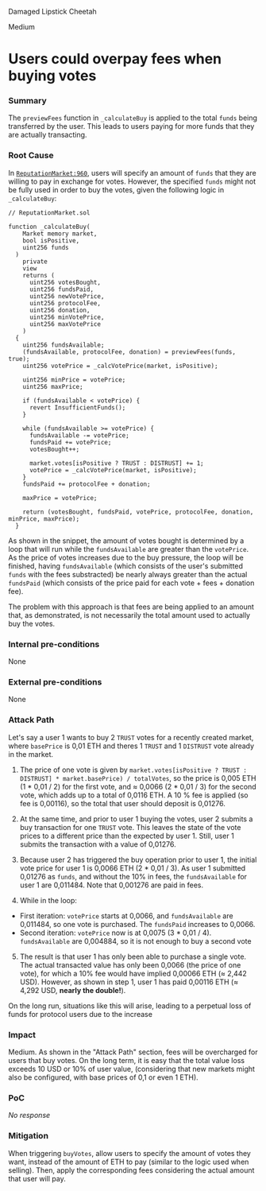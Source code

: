 Damaged Lipstick Cheetah

Medium

# Users could overpay fees when buying votes

### Summary

The `previewFees` function in `_calculateBuy` is applied to the total `funds` being transferred by the user. This leads to users paying for more funds that they are actually transacting.

### Root Cause

In [`ReputationMarket:960`](https://github.com/sherlock-audit/2024-11-ethos-network-ii/blob/main/ethos/packages/contracts/contracts/ReputationMarket.sol#L960), users will specify an amount of `funds` that they are willing to pay in exchange for votes. However, the specified `funds` might not be fully used in order to buy the votes, given the following logic in `_calculateBuy`:

```solidity
// ReputationMarket.sol

function _calculateBuy(
    Market memory market,
    bool isPositive,
    uint256 funds
  )
    private
    view
    returns (
      uint256 votesBought,
      uint256 fundsPaid,
      uint256 newVotePrice,
      uint256 protocolFee,
      uint256 donation,
      uint256 minVotePrice,
      uint256 maxVotePrice
    )
  {
    uint256 fundsAvailable;
    (fundsAvailable, protocolFee, donation) = previewFees(funds, true); 
    uint256 votePrice = _calcVotePrice(market, isPositive);

    uint256 minPrice = votePrice;
    uint256 maxPrice;

    if (fundsAvailable < votePrice) {
      revert InsufficientFunds();
    }

    while (fundsAvailable >= votePrice) {
      fundsAvailable -= votePrice;
      fundsPaid += votePrice;
      votesBought++;

      market.votes[isPositive ? TRUST : DISTRUST] += 1;
      votePrice = _calcVotePrice(market, isPositive);
    }
    fundsPaid += protocolFee + donation;

    maxPrice = votePrice;

    return (votesBought, fundsPaid, votePrice, protocolFee, donation, minPrice, maxPrice);
  }

```

As shown in the snippet, the amount of votes bought is determined by a loop that will run while the `fundsAvailable` are greater than the `votePrice`. As the price of votes increases due to the buy pressure, the loop will be finished, having `fundsAvailable` (which consists of the user's submitted `funds` with the fees substracted) be nearly always greater than the actual `fundsPaid` (which consists of the price paid for each vote + fees + donation fee).

The problem with this approach is that fees are being applied to an amount that, as demonstrated, is not necessarily the total amount used to actually buy the votes.




### Internal pre-conditions

None

### External pre-conditions

None

### Attack Path

Let's say a user 1 wants to buy 2 `TRUST` votes for a recently created market, where `basePrice` is 0,01 ETH and theres 1 `TRUST` and 1 `DISTRUST` vote already in the market.

1. The price of one vote is given by `market.votes[isPositive ? TRUST : DISTRUST] * market.basePrice) / totalVotes`, so the price is 0,005 ETH (1 * 0,01 / 2) for the first vote, and ≈ 0,0066  (2 * 0,01 / 3) for the second vote, which adds up to a total of 0,0116 ETH. A 10 % fee is applied (so fee is 0,00116), so the total that user should deposit is 0,01276.

2. At the same time, and prior to user 1 buying the votes, user 2 submits a buy transaction for one `TRUST` vote. This leaves the state of the vote prices to a different price than the expected by user 1. Still, user 1 submits the transaction with a value of 0,01276.
3. Because user 2 has triggered the buy operation prior to user 1, the initial vote price for user 1 is 0,0066 ETH (2 * 0,01 / 3). As user 1 submitted 0,01276 as `funds`, and without the 10% in fees, the `fundsAvailable` for user 1 are 0,011484. Note that 0,001276 are paid in fees.
4. While in the loop:
- First iteration: `votePrice` starts at 0,0066, and `fundsAvailable` are 0,011484, so one vote is purchased. The `fundsPaid` increases to 0,0066.
- Second iteration: `votePrice` now is at 0,0075 (3 * 0,01 / 4).  `fundsAvailable` are 0,004884, so it is not enough to buy a second vote
5. The result is that user 1 has only been able to purchase a single vote. The actual transacted value has only been 0,0066 (the price of one vote), for which a 10% fee would have implied 0,00066 ETH (≈ 2,442 USD). However, as shown in step 1, user 1 has paid 0,00116 ETH (≈  4,292 USD, **nearly the double!**).

On the long run, situations like this will arise, leading to a perpetual loss of funds for protocol users due to the increase 

### Impact

Medium. As shown in the "Attack Path" section, fees will be overcharged for users that buy votes. On the long term, it is easy that the total value loss exceeds 10 USD or 10% of user value, (considering that new markets might also be configured, with base prices of 0,1 or even 1 ETH).


### PoC

_No response_

### Mitigation

When triggering `buyVotes`, allow users to specify the amount of votes they want, instead of the amount of ETH to pay (similar to the logic used when selling). Then, apply the corresponding fees considering the actual amount that user will pay. 